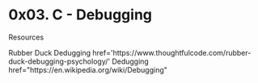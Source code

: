 # 0x03. C - Debugging


<p>Resources</p>
<a>Rubber Duck Dedugging href='https://www.thoughtfulcode.com/rubber-duck-debugging-psychology/'</a>
<a>Dedugging href="https://en.wikipedia.org/wiki/Debugging"</a>